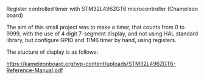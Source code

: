 <h>Register controlled timer with STM32L496ZGT6 microcontroller (Chameleon board)</h>

<p>The aim of this small project was to make a timer, that counts from 0 to 9999, with the use of 4 digit 7-segment display, and not using HAL standard library, but configure GPIO and TIM6 timer by hand, using registers.</p>
<p>The stucture of display is as follows:</p>

https://kameleonboard.org/wp-content/uploads/STM32L496ZGT6-Reference-Manual.pdf
